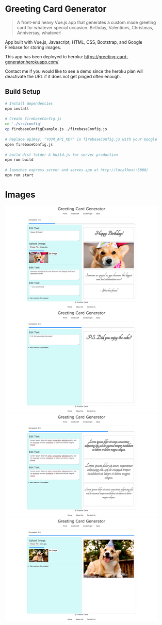 # Greeting Card Generator

> A front-end heavy Vue.js app that generates a custom made greeting card for whatever special occasion. Birthday, Valentines, Christmas, Anniversay, whatever! 

App built with Vue.js, Javascript, HTML, CSS, Bootstrap, and Google Firebase for storing images.

This app has been deployed to heroku: https://greeting-card-generator.herokuapp.com/

Contact me if you would like to see a demo since the heroku plan will deactivate the URL if it does not get pinged often enough.

## Build Setup

``` bash
# Install dependencies
npm install

# Create firebaseConfig.js
cd './src/config'
cp firebaseConfigExample.js ./firebaseConfig.js

# Replace apiKey: "YOUR_API_KEY" in firebaseConfig.js with your Google Firebase API key for via your web apps
open firebaseConfig.js

# build dist folder & build.js for server production
npm run build

# launches express server and serves app at http://localhost:5000/
npm run start
```
# Images

![alt text](images/FrontCard.png)
![alt text](images/InsideLeft.png)
![alt text](images/InsideRight.png)
![alt text](images/backCard.png)